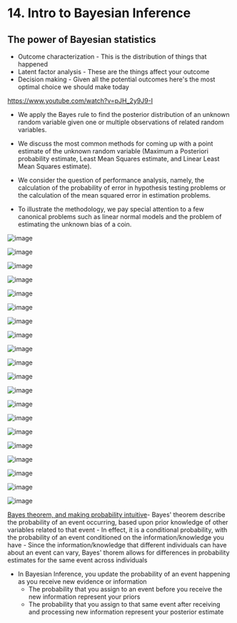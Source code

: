 # 14. Intro to Bayesian Inference

## The power of Bayesian statistics

- Outcome characterization - This is the distribution of things that happened
- Latent factor analysis - These are the things affect your outcome
- Decision making - Given all the potential outcomes here's the most optimal choice we should make today

<https://www.youtube.com/watch?v=pJH_2y9J9-I>

- We apply the Bayes rule to find the posterior distribution of an unknown random variable given one or multiple observations of related random variables.

- We discuss the most common methods for coming up with a point estimate of the unknown random variable (Maximum a Posteriori probability estimate, Least Mean Squares estimate, and Linear Least Mean Squares estimate).

- We consider the question of performance analysis, namely, the calculation of the probability of error in hypothesis testing problems or the calculation of the mean squared error in estimation problems.

- To illustrate the methodology, we pay special attention to a few canonical problems such as linear normal models and the problem of estimating the unknown bias of a coin.

![image](../../../media/Intro-Syllabus_14.-Intro-to-Bayesian-Inference-image1.jpg)

![image](../../../media/Intro-Syllabus_14.-Intro-to-Bayesian-Inference-image2.jpg)

![image](../../../media/Intro-Syllabus_14.-Intro-to-Bayesian-Inference-image3.jpg)

![image](../../../media/Intro-Syllabus_14.-Intro-to-Bayesian-Inference-image4.jpg)

![image](../../../media/Intro-Syllabus_14.-Intro-to-Bayesian-Inference-image5.jpg)

![image](../../../media/Intro-Syllabus_14.-Intro-to-Bayesian-Inference-image6.jpg)

![image](../../../media/Intro-Syllabus_14.-Intro-to-Bayesian-Inference-image7.jpg)

![image](../../../media/Intro-Syllabus_14.-Intro-to-Bayesian-Inference-image8.jpg)

![image](../../../media/Intro-Syllabus_14.-Intro-to-Bayesian-Inference-image9.jpg)

![image](../../../media/Intro-Syllabus_14.-Intro-to-Bayesian-Inference-image10.jpg)

![image](../../../media/Intro-Syllabus_14.-Intro-to-Bayesian-Inference-image11.jpg)

![image](../../../media/Intro-Syllabus_14.-Intro-to-Bayesian-Inference-image12.jpg)

![image](../../../media/Intro-Syllabus_14.-Intro-to-Bayesian-Inference-image13.jpg)

![image](../../../media/Intro-Syllabus_14.-Intro-to-Bayesian-Inference-image14.jpg)

![image](../../../media/Intro-Syllabus_14.-Intro-to-Bayesian-Inference-image15.jpg)

![image](../../../media/Intro-Syllabus_14.-Intro-to-Bayesian-Inference-image16.jpg)

![image](../../../media/Intro-Syllabus_14.-Intro-to-Bayesian-Inference-image17.jpg)

![image](../../../media/Intro-Syllabus_14.-Intro-to-Bayesian-Inference-image18.jpg)

![image](../../../media/Intro-Syllabus_14.-Intro-to-Bayesian-Inference-image19.jpg)

![image](../../../media/Intro-Syllabus_14.-Intro-to-Bayesian-Inference-image20.jpg)

[Bayes theorem, and making probability intuitive](https://www.youtube.com/watch?v=HZGCoVF3YvM)- Bayes' theorem describe the probability of an event occurring, based upon prior knowledge of other variables related to that event
    - In effect, it is a conditional probability, with the probability of an event conditioned on the information/knowledge you have
    - Since the information/knowledge that different individuals can have about an event can vary, Bayes' thorem allows for differences in probability estimates for the same event across individuals

- In Bayesian Inference, you update the probability of an event happening as you receive new evidence or information
  - The probability that you assign to an event before you receive the new information represent your priors
  - The probability that you assign to that same event after receiving and processing new information represent your posterior estimate
